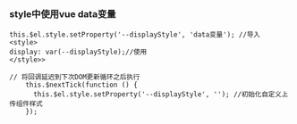   

### style中使用vue  data变量

```
this.$el.style.setProperty('--displayStyle', 'data变量'); //导入
<style>
display: var(--displayStyle);//使用
</style>>

```



```
// 将回调延迟到下次DOM更新循环之后执行
    this.$nextTick(function () {
      this.$el.style.setProperty('--displayStyle', ''); //初始化自定义上传组件样式
    });
```

